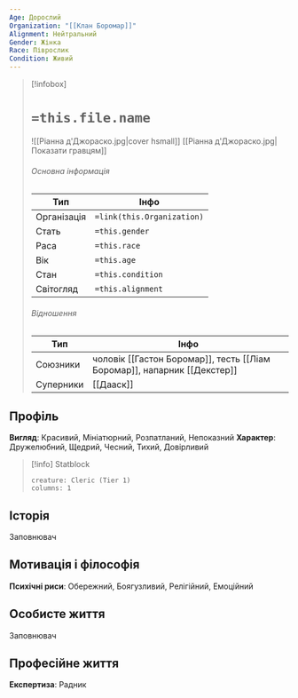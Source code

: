 ```yaml
---
Age: Дорослий
Organization: "[[Клан Боромар]]"
Alignment: Нейтральний
Gender: Жінка
Race: Піврослик
Condition: Живий
---
```

> [!infobox]
> # `=this.file.name`
> ![[Ріанна д'Джораско.jpg|cover hsmall]]
> [[Ріанна д'Джораско.jpg|Показати гравцям]]
> ###### Основна інформація
> Тип | Інфо |
> ---|---|
> Організація | `=link(this.Organization)` |
> Стать | `=this.gender` |
> Раса | `=this.race` |
> Вік | `=this.age` |
> Стан | `=this.condition` |
> Світогляд | `=this.alignment` |
> ###### Відношення
> Тип | Інфо |
> ---|---|
> Союзники | чоловік [[Гастон Боромар]], тесть [[Ліам Боромар]], напарник [[Декстер]] |
> Суперники | [[Дааск]] |

## Профіль
**Вигляд**: Красивий, Мініатюрний, Розпатланий, Непоказний
**Характер**: Дружелюбний, Щедрий, Чесний, Тихий, Довірливий

> [!info] Statblock
> ```statblock
> creature: Cleric (Tier 1)
> columns: 1
> ```
## Історія
Заповнювач
## Мотивація і філософія
**Психічні риси**: Обережний, Боягузливий, Релігійний, Емоційний
## Особисте життя
Заповнювач
## Професійне життя
**Експертиза**: Радник